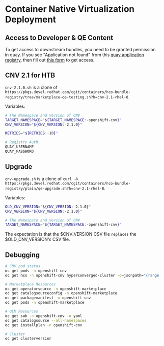 # Container Native Virtualization Deployment

## Access to Developer & QE Content
To get access to downstream bundles, you need to be granted permission in quay.
If you see "Application not found" from this [quay application registry](https://quay.io/application/rh-osbs-operators/kubevirt-hyperconverged),
then fill out [this form](https://docs.google.com/spreadsheets/d/1OyUtbu9aiAi3rfkappz5gcq5FjUbMQtJG4jZCNqVT20/edit#gid=0) to get access.

## CNV 2.1 for HTB
`cnv-2.1.0.sh` is a clone of `https://pkgs.devel.redhat.com/cgit/containers/hco-bundle-registry/tree/marketplace-qe-testing.sh?h=cnv-2.1-rhel-8`.

Variables:
```bash
# The Namespace and Version of CNV
TARGET_NAMESPACE="${TARGET_NAMESPACE:-openshift-cnv}"
CNV_VERSION="${CNV_VERSION:-2.1.0}"

RETRIES="${RETRIES:-10}"

# Registry Auth
QUAY_USERNAME
QUAY_PASSWORD
```

## Upgrade
`cnv-upgrade.sh` is a clone of `curl -k https://pkgs.devel.redhat.com/cgit/containers/hco-bundle-registry/plain/qe-upgrade.sh?h=cnv-2.1-rhel-8`.

Variables:
```bash
OLD_CNV_VERSION="${CNV_VERSION:-2.1.0}"
CNV_VERSION="${CNV_VERSION:-2.1.0}"

# The Namespace and Version of CNV
TARGET_NAMESPACE="${TARGET_NAMESPACE:-openshift-cnv}"
```
The expectation is that the $CNV_VERSION CSV file `replaces` the $OLD_CNV_VERSION's
CSV file.

## Debugging
```bash
# CNV pod status
oc get pods -n openshift-cnv
oc get hco -n openshift-cnv hyperconverged-cluster -o=jsonpath='{range .status.conditions[*]}{.type}{"\t"}{.status}{"\t"}{.message}{"\n"}{end}'

# Marketplace Resources
oc get operatorsource -n openshift-marketplace
oc get catalogsourceconfig -n openshift-marketplace
oc get packagemanifest -n openshift-cnv
oc get pods -n openshift-marketplace

# OLM Resources
oc get sub -n openshift-cnv -o yaml
oc get catalogsource --all-namespaces
oc get installplan -n openshift-cnv

# Cluster
oc get clusterversion
```
